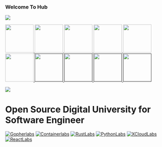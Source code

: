 ### Welcome To Hub

![](https://raw.githubusercontent.com/sangam14/sangam14/master/assets/banner-git-1.png)

<p float="left">
  <a href="https://gopherlabs.kubedaily.com/" target="_blank" >
    <img src="https://raw.githubusercontent.com/sangam14/sangam14/master/assets/golang.gif"  height="90" />
  </a> 
  <a href="https://gopherlabs.kubedaily.com/" target="_blank" >
    <img src="https://raw.githubusercontent.com/sangam14/sangam14/master/assets/rust.gif"  height="90" />
  </a> 
 <a href="https://containerlabs.kubedaily.com/" target="_blank" >
    <img src="https://raw.githubusercontent.com/sangam14/sangam14/master/assets/docker.gif"  height="90" />
  </a> 
<a href="https://containerlabs.kubedaily.com/" target="_blank" >
    <img src="https://raw.githubusercontent.com/sangam14/sangam14/master/assets/k8s.gif"  height="90" />
 </a> 
    <a href="https://okteto.com/" target="_blank" >
    <img src="https://raw.githubusercontent.com/sangam14/sangam14/master/assets/okteto.webp"  height="90" />
  </a> 
  <a href="https://gopherlabs.kubedaily.com/" target="_blank" >
    <img src="https://raw.githubusercontent.com/sangam14/sangam14/master/assets/grpc.gif"  height="90" />
  </a>
  <a href="" target="_blank" >
    <img src="https://raw.githubusercontent.com/sangam14/sangam14/master/assets/Ambassador-symbol3x-2.png"  height="90" />
  </a>
    <a href="" target="_blank" >
    <img src="https://raw.githubusercontent.com/sangam14/sangam14/master/assets/aws.gif"  height="90" />
  </a>
   <a href="" target="_blank" >
    <img src="https://raw.githubusercontent.com/sangam14/sangam14/master/assets/googlecloud.gif"  height="90" />
  </a>
    <a href="" target="_blank" >
    <img src="https://raw.githubusercontent.com/sangam14/sangam14/master/assets/DO.gif"  height="90" />
  </a>
  
</p>


![](https://komarev.com/ghpvc/?username=sangam14)
# Open Source Digital University for Software Engineer 

[![Gopherlabs](https://github-readme-stats.vercel.app/api/pin/?username=sangam14&repo=GopherLabs)](https://github.com/sangam14/GopherLabs)
[![Containerlabs](https://github-readme-stats.vercel.app/api/pin/?username=sangam14&repo=ContainerLabs)](https://github.com/sangam14/ContainerLabs)
[![RustLabs](https://github-readme-stats.vercel.app/api/pin/?username=sangam14&repo=RustLabs)](https://github.com/sangam14/RustLabs)
[![PythonLabs](https://github-readme-stats.vercel.app/api/pin/?username=sangam14&repo=PythonLabs)](https://github.com/sangam14/PythonLabs)
[![XCloudLabs](https://github-readme-stats.vercel.app/api/pin/?username=sangam14&repo=XCloudLabs)](https://github.com/sangam14/XCloudLabs)
[![ReactLabs](https://github-readme-stats.vercel.app/api/pin/?username=sangam14&repo=ReactLabs)](https://github.com/sangam14/ReactLabs)

<!--
**sangam14/sangam14** is a ✨ _special_ ✨ repository because its `README.md` (this file) appears on your GitHub profile.

Here are some ideas to get you started:

- 🔭 I’m currently working on ...
- 🌱 I’m currently learning ...
- 👯 I’m looking to collaborate on ...
- 🤔 I’m looking for help with ...
- 💬 Ask me about ...
- 📫 How to reach me: ...
- 😄 Pronouns: ...
- ⚡ Fun fact: ...
-->
